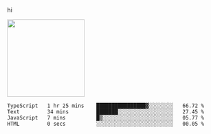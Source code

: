 hi

<img height="180em" src="https://github-readme-stats.vercel.app/api?username=AProductiveNerd&show_icons=true&hide_border=true&&count_private=true&include_all_commits=true" />

<!--START_SECTION:waka-->

```text
TypeScript   1 hr 25 mins    ████████████████▓░░░░░░░░   66.72 %
Text         34 mins         ███████░░░░░░░░░░░░░░░░░░   27.45 %
JavaScript   7 mins          █▒░░░░░░░░░░░░░░░░░░░░░░░   05.77 %
HTML         0 secs          ░░░░░░░░░░░░░░░░░░░░░░░░░   00.05 %
```

<!--END_SECTION:waka-->

